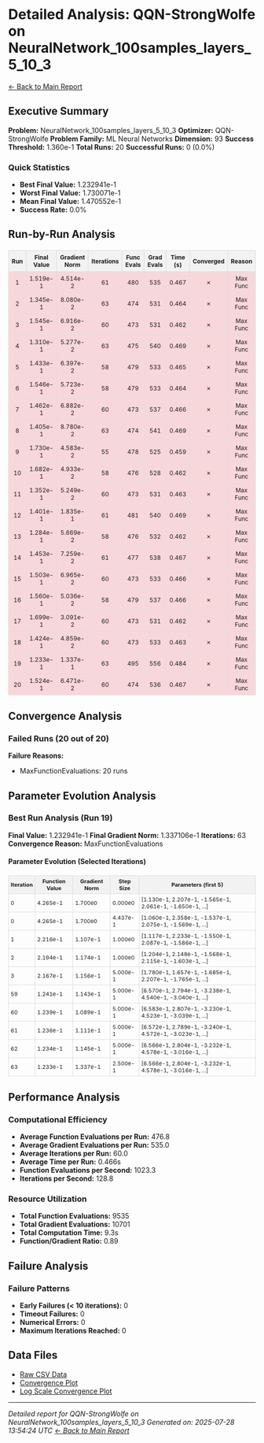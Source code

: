 # Detailed Analysis: QQN-StrongWolfe on NeuralNetwork_100samples_layers_5_10_3
[← Back to Main Report](benchmark_report.md)
## Executive Summary
**Problem:** NeuralNetwork_100samples_layers_5_10_3
**Optimizer:** QQN-StrongWolfe
**Problem Family:** ML Neural Networks
**Dimension:** 93
**Success Threshold:** 1.360e-1
**Total Runs:** 20
**Successful Runs:** 0 (0.0%)

### Quick Statistics
* **Best Final Value:** 1.232941e-1
* **Worst Final Value:** 1.730071e-1
* **Mean Final Value:** 1.470552e-1
* **Success Rate:** 0.0%


## Run-by-Run Analysis
<table style="border-collapse: collapse; width: 100%; margin: 20px 0; font-size: 12px;">
<tr style="background-color: #f2f2f2;">
<th style="border: 1px solid #ddd; padding: 6px; text-align: center;">Run</th>
<th style="border: 1px solid #ddd; padding: 6px; text-align: center;">Final Value</th>
<th style="border: 1px solid #ddd; padding: 6px; text-align: center;">Gradient Norm</th>
<th style="border: 1px solid #ddd; padding: 6px; text-align: center;">Iterations</th>
<th style="border: 1px solid #ddd; padding: 6px; text-align: center;">Func Evals</th>
<th style="border: 1px solid #ddd; padding: 6px; text-align: center;">Grad Evals</th>
<th style="border: 1px solid #ddd; padding: 6px; text-align: center;">Time (s)</th>
<th style="border: 1px solid #ddd; padding: 6px; text-align: center;">Converged</th>
<th style="border: 1px solid #ddd; padding: 6px; text-align: center;">Reason</th>
</tr>
<tr style="background-color: #f8d7da;">
<td style="border: 1px solid #ddd; padding: 6px; text-align: center;">1</td>
<td style="border: 1px solid #ddd; padding: 6px; text-align: center;">1.519e-1</td>
<td style="border: 1px solid #ddd; padding: 6px; text-align: center;">4.514e-2</td>
<td style="border: 1px solid #ddd; padding: 6px; text-align: center;">61</td>
<td style="border: 1px solid #ddd; padding: 6px; text-align: center;">480</td>
<td style="border: 1px solid #ddd; padding: 6px; text-align: center;">535</td>
<td style="border: 1px solid #ddd; padding: 6px; text-align: center;">0.467</td>
<td style="border: 1px solid #ddd; padding: 6px; text-align: center;">✗</td>
<td style="border: 1px solid #ddd; padding: 6px; text-align: center;">Max Func</td>
</tr>
<tr style="background-color: #f8d7da;">
<td style="border: 1px solid #ddd; padding: 6px; text-align: center;">2</td>
<td style="border: 1px solid #ddd; padding: 6px; text-align: center;">1.345e-1</td>
<td style="border: 1px solid #ddd; padding: 6px; text-align: center;">8.080e-2</td>
<td style="border: 1px solid #ddd; padding: 6px; text-align: center;">63</td>
<td style="border: 1px solid #ddd; padding: 6px; text-align: center;">474</td>
<td style="border: 1px solid #ddd; padding: 6px; text-align: center;">531</td>
<td style="border: 1px solid #ddd; padding: 6px; text-align: center;">0.464</td>
<td style="border: 1px solid #ddd; padding: 6px; text-align: center;">✗</td>
<td style="border: 1px solid #ddd; padding: 6px; text-align: center;">Max Func</td>
</tr>
<tr style="background-color: #f8d7da;">
<td style="border: 1px solid #ddd; padding: 6px; text-align: center;">3</td>
<td style="border: 1px solid #ddd; padding: 6px; text-align: center;">1.545e-1</td>
<td style="border: 1px solid #ddd; padding: 6px; text-align: center;">6.916e-2</td>
<td style="border: 1px solid #ddd; padding: 6px; text-align: center;">60</td>
<td style="border: 1px solid #ddd; padding: 6px; text-align: center;">473</td>
<td style="border: 1px solid #ddd; padding: 6px; text-align: center;">531</td>
<td style="border: 1px solid #ddd; padding: 6px; text-align: center;">0.462</td>
<td style="border: 1px solid #ddd; padding: 6px; text-align: center;">✗</td>
<td style="border: 1px solid #ddd; padding: 6px; text-align: center;">Max Func</td>
</tr>
<tr style="background-color: #f8d7da;">
<td style="border: 1px solid #ddd; padding: 6px; text-align: center;">4</td>
<td style="border: 1px solid #ddd; padding: 6px; text-align: center;">1.310e-1</td>
<td style="border: 1px solid #ddd; padding: 6px; text-align: center;">5.277e-2</td>
<td style="border: 1px solid #ddd; padding: 6px; text-align: center;">63</td>
<td style="border: 1px solid #ddd; padding: 6px; text-align: center;">475</td>
<td style="border: 1px solid #ddd; padding: 6px; text-align: center;">540</td>
<td style="border: 1px solid #ddd; padding: 6px; text-align: center;">0.469</td>
<td style="border: 1px solid #ddd; padding: 6px; text-align: center;">✗</td>
<td style="border: 1px solid #ddd; padding: 6px; text-align: center;">Max Func</td>
</tr>
<tr style="background-color: #f8d7da;">
<td style="border: 1px solid #ddd; padding: 6px; text-align: center;">5</td>
<td style="border: 1px solid #ddd; padding: 6px; text-align: center;">1.433e-1</td>
<td style="border: 1px solid #ddd; padding: 6px; text-align: center;">6.397e-2</td>
<td style="border: 1px solid #ddd; padding: 6px; text-align: center;">58</td>
<td style="border: 1px solid #ddd; padding: 6px; text-align: center;">479</td>
<td style="border: 1px solid #ddd; padding: 6px; text-align: center;">533</td>
<td style="border: 1px solid #ddd; padding: 6px; text-align: center;">0.465</td>
<td style="border: 1px solid #ddd; padding: 6px; text-align: center;">✗</td>
<td style="border: 1px solid #ddd; padding: 6px; text-align: center;">Max Func</td>
</tr>
<tr style="background-color: #f8d7da;">
<td style="border: 1px solid #ddd; padding: 6px; text-align: center;">6</td>
<td style="border: 1px solid #ddd; padding: 6px; text-align: center;">1.546e-1</td>
<td style="border: 1px solid #ddd; padding: 6px; text-align: center;">5.723e-2</td>
<td style="border: 1px solid #ddd; padding: 6px; text-align: center;">58</td>
<td style="border: 1px solid #ddd; padding: 6px; text-align: center;">479</td>
<td style="border: 1px solid #ddd; padding: 6px; text-align: center;">533</td>
<td style="border: 1px solid #ddd; padding: 6px; text-align: center;">0.464</td>
<td style="border: 1px solid #ddd; padding: 6px; text-align: center;">✗</td>
<td style="border: 1px solid #ddd; padding: 6px; text-align: center;">Max Func</td>
</tr>
<tr style="background-color: #f8d7da;">
<td style="border: 1px solid #ddd; padding: 6px; text-align: center;">7</td>
<td style="border: 1px solid #ddd; padding: 6px; text-align: center;">1.462e-1</td>
<td style="border: 1px solid #ddd; padding: 6px; text-align: center;">6.882e-2</td>
<td style="border: 1px solid #ddd; padding: 6px; text-align: center;">60</td>
<td style="border: 1px solid #ddd; padding: 6px; text-align: center;">473</td>
<td style="border: 1px solid #ddd; padding: 6px; text-align: center;">537</td>
<td style="border: 1px solid #ddd; padding: 6px; text-align: center;">0.466</td>
<td style="border: 1px solid #ddd; padding: 6px; text-align: center;">✗</td>
<td style="border: 1px solid #ddd; padding: 6px; text-align: center;">Max Func</td>
</tr>
<tr style="background-color: #f8d7da;">
<td style="border: 1px solid #ddd; padding: 6px; text-align: center;">8</td>
<td style="border: 1px solid #ddd; padding: 6px; text-align: center;">1.405e-1</td>
<td style="border: 1px solid #ddd; padding: 6px; text-align: center;">8.780e-2</td>
<td style="border: 1px solid #ddd; padding: 6px; text-align: center;">63</td>
<td style="border: 1px solid #ddd; padding: 6px; text-align: center;">474</td>
<td style="border: 1px solid #ddd; padding: 6px; text-align: center;">541</td>
<td style="border: 1px solid #ddd; padding: 6px; text-align: center;">0.469</td>
<td style="border: 1px solid #ddd; padding: 6px; text-align: center;">✗</td>
<td style="border: 1px solid #ddd; padding: 6px; text-align: center;">Max Func</td>
</tr>
<tr style="background-color: #f8d7da;">
<td style="border: 1px solid #ddd; padding: 6px; text-align: center;">9</td>
<td style="border: 1px solid #ddd; padding: 6px; text-align: center;">1.730e-1</td>
<td style="border: 1px solid #ddd; padding: 6px; text-align: center;">4.583e-2</td>
<td style="border: 1px solid #ddd; padding: 6px; text-align: center;">55</td>
<td style="border: 1px solid #ddd; padding: 6px; text-align: center;">478</td>
<td style="border: 1px solid #ddd; padding: 6px; text-align: center;">525</td>
<td style="border: 1px solid #ddd; padding: 6px; text-align: center;">0.459</td>
<td style="border: 1px solid #ddd; padding: 6px; text-align: center;">✗</td>
<td style="border: 1px solid #ddd; padding: 6px; text-align: center;">Max Func</td>
</tr>
<tr style="background-color: #f8d7da;">
<td style="border: 1px solid #ddd; padding: 6px; text-align: center;">10</td>
<td style="border: 1px solid #ddd; padding: 6px; text-align: center;">1.682e-1</td>
<td style="border: 1px solid #ddd; padding: 6px; text-align: center;">4.933e-2</td>
<td style="border: 1px solid #ddd; padding: 6px; text-align: center;">58</td>
<td style="border: 1px solid #ddd; padding: 6px; text-align: center;">476</td>
<td style="border: 1px solid #ddd; padding: 6px; text-align: center;">528</td>
<td style="border: 1px solid #ddd; padding: 6px; text-align: center;">0.462</td>
<td style="border: 1px solid #ddd; padding: 6px; text-align: center;">✗</td>
<td style="border: 1px solid #ddd; padding: 6px; text-align: center;">Max Func</td>
</tr>
<tr style="background-color: #f8d7da;">
<td style="border: 1px solid #ddd; padding: 6px; text-align: center;">11</td>
<td style="border: 1px solid #ddd; padding: 6px; text-align: center;">1.352e-1</td>
<td style="border: 1px solid #ddd; padding: 6px; text-align: center;">5.249e-2</td>
<td style="border: 1px solid #ddd; padding: 6px; text-align: center;">60</td>
<td style="border: 1px solid #ddd; padding: 6px; text-align: center;">473</td>
<td style="border: 1px solid #ddd; padding: 6px; text-align: center;">531</td>
<td style="border: 1px solid #ddd; padding: 6px; text-align: center;">0.463</td>
<td style="border: 1px solid #ddd; padding: 6px; text-align: center;">✗</td>
<td style="border: 1px solid #ddd; padding: 6px; text-align: center;">Max Func</td>
</tr>
<tr style="background-color: #f8d7da;">
<td style="border: 1px solid #ddd; padding: 6px; text-align: center;">12</td>
<td style="border: 1px solid #ddd; padding: 6px; text-align: center;">1.401e-1</td>
<td style="border: 1px solid #ddd; padding: 6px; text-align: center;">1.835e-1</td>
<td style="border: 1px solid #ddd; padding: 6px; text-align: center;">61</td>
<td style="border: 1px solid #ddd; padding: 6px; text-align: center;">481</td>
<td style="border: 1px solid #ddd; padding: 6px; text-align: center;">540</td>
<td style="border: 1px solid #ddd; padding: 6px; text-align: center;">0.469</td>
<td style="border: 1px solid #ddd; padding: 6px; text-align: center;">✗</td>
<td style="border: 1px solid #ddd; padding: 6px; text-align: center;">Max Func</td>
</tr>
<tr style="background-color: #f8d7da;">
<td style="border: 1px solid #ddd; padding: 6px; text-align: center;">13</td>
<td style="border: 1px solid #ddd; padding: 6px; text-align: center;">1.284e-1</td>
<td style="border: 1px solid #ddd; padding: 6px; text-align: center;">5.669e-2</td>
<td style="border: 1px solid #ddd; padding: 6px; text-align: center;">58</td>
<td style="border: 1px solid #ddd; padding: 6px; text-align: center;">476</td>
<td style="border: 1px solid #ddd; padding: 6px; text-align: center;">532</td>
<td style="border: 1px solid #ddd; padding: 6px; text-align: center;">0.462</td>
<td style="border: 1px solid #ddd; padding: 6px; text-align: center;">✗</td>
<td style="border: 1px solid #ddd; padding: 6px; text-align: center;">Max Func</td>
</tr>
<tr style="background-color: #f8d7da;">
<td style="border: 1px solid #ddd; padding: 6px; text-align: center;">14</td>
<td style="border: 1px solid #ddd; padding: 6px; text-align: center;">1.453e-1</td>
<td style="border: 1px solid #ddd; padding: 6px; text-align: center;">7.259e-2</td>
<td style="border: 1px solid #ddd; padding: 6px; text-align: center;">61</td>
<td style="border: 1px solid #ddd; padding: 6px; text-align: center;">477</td>
<td style="border: 1px solid #ddd; padding: 6px; text-align: center;">538</td>
<td style="border: 1px solid #ddd; padding: 6px; text-align: center;">0.467</td>
<td style="border: 1px solid #ddd; padding: 6px; text-align: center;">✗</td>
<td style="border: 1px solid #ddd; padding: 6px; text-align: center;">Max Func</td>
</tr>
<tr style="background-color: #f8d7da;">
<td style="border: 1px solid #ddd; padding: 6px; text-align: center;">15</td>
<td style="border: 1px solid #ddd; padding: 6px; text-align: center;">1.503e-1</td>
<td style="border: 1px solid #ddd; padding: 6px; text-align: center;">6.965e-2</td>
<td style="border: 1px solid #ddd; padding: 6px; text-align: center;">60</td>
<td style="border: 1px solid #ddd; padding: 6px; text-align: center;">473</td>
<td style="border: 1px solid #ddd; padding: 6px; text-align: center;">533</td>
<td style="border: 1px solid #ddd; padding: 6px; text-align: center;">0.466</td>
<td style="border: 1px solid #ddd; padding: 6px; text-align: center;">✗</td>
<td style="border: 1px solid #ddd; padding: 6px; text-align: center;">Max Func</td>
</tr>
<tr style="background-color: #f8d7da;">
<td style="border: 1px solid #ddd; padding: 6px; text-align: center;">16</td>
<td style="border: 1px solid #ddd; padding: 6px; text-align: center;">1.560e-1</td>
<td style="border: 1px solid #ddd; padding: 6px; text-align: center;">5.036e-2</td>
<td style="border: 1px solid #ddd; padding: 6px; text-align: center;">58</td>
<td style="border: 1px solid #ddd; padding: 6px; text-align: center;">479</td>
<td style="border: 1px solid #ddd; padding: 6px; text-align: center;">537</td>
<td style="border: 1px solid #ddd; padding: 6px; text-align: center;">0.466</td>
<td style="border: 1px solid #ddd; padding: 6px; text-align: center;">✗</td>
<td style="border: 1px solid #ddd; padding: 6px; text-align: center;">Max Func</td>
</tr>
<tr style="background-color: #f8d7da;">
<td style="border: 1px solid #ddd; padding: 6px; text-align: center;">17</td>
<td style="border: 1px solid #ddd; padding: 6px; text-align: center;">1.699e-1</td>
<td style="border: 1px solid #ddd; padding: 6px; text-align: center;">3.091e-2</td>
<td style="border: 1px solid #ddd; padding: 6px; text-align: center;">60</td>
<td style="border: 1px solid #ddd; padding: 6px; text-align: center;">473</td>
<td style="border: 1px solid #ddd; padding: 6px; text-align: center;">531</td>
<td style="border: 1px solid #ddd; padding: 6px; text-align: center;">0.462</td>
<td style="border: 1px solid #ddd; padding: 6px; text-align: center;">✗</td>
<td style="border: 1px solid #ddd; padding: 6px; text-align: center;">Max Func</td>
</tr>
<tr style="background-color: #f8d7da;">
<td style="border: 1px solid #ddd; padding: 6px; text-align: center;">18</td>
<td style="border: 1px solid #ddd; padding: 6px; text-align: center;">1.424e-1</td>
<td style="border: 1px solid #ddd; padding: 6px; text-align: center;">4.859e-2</td>
<td style="border: 1px solid #ddd; padding: 6px; text-align: center;">60</td>
<td style="border: 1px solid #ddd; padding: 6px; text-align: center;">473</td>
<td style="border: 1px solid #ddd; padding: 6px; text-align: center;">533</td>
<td style="border: 1px solid #ddd; padding: 6px; text-align: center;">0.463</td>
<td style="border: 1px solid #ddd; padding: 6px; text-align: center;">✗</td>
<td style="border: 1px solid #ddd; padding: 6px; text-align: center;">Max Func</td>
</tr>
<tr style="background-color: #f8d7da;">
<td style="border: 1px solid #ddd; padding: 6px; text-align: center;">19</td>
<td style="border: 1px solid #ddd; padding: 6px; text-align: center;">1.233e-1</td>
<td style="border: 1px solid #ddd; padding: 6px; text-align: center;">1.337e-1</td>
<td style="border: 1px solid #ddd; padding: 6px; text-align: center;">63</td>
<td style="border: 1px solid #ddd; padding: 6px; text-align: center;">495</td>
<td style="border: 1px solid #ddd; padding: 6px; text-align: center;">556</td>
<td style="border: 1px solid #ddd; padding: 6px; text-align: center;">0.484</td>
<td style="border: 1px solid #ddd; padding: 6px; text-align: center;">✗</td>
<td style="border: 1px solid #ddd; padding: 6px; text-align: center;">Max Func</td>
</tr>
<tr style="background-color: #f8d7da;">
<td style="border: 1px solid #ddd; padding: 6px; text-align: center;">20</td>
<td style="border: 1px solid #ddd; padding: 6px; text-align: center;">1.524e-1</td>
<td style="border: 1px solid #ddd; padding: 6px; text-align: center;">6.471e-2</td>
<td style="border: 1px solid #ddd; padding: 6px; text-align: center;">60</td>
<td style="border: 1px solid #ddd; padding: 6px; text-align: center;">474</td>
<td style="border: 1px solid #ddd; padding: 6px; text-align: center;">536</td>
<td style="border: 1px solid #ddd; padding: 6px; text-align: center;">0.467</td>
<td style="border: 1px solid #ddd; padding: 6px; text-align: center;">✗</td>
<td style="border: 1px solid #ddd; padding: 6px; text-align: center;">Max Func</td>
</tr>
</table>

## Convergence Analysis

### Failed Runs (20 out of 20)

**Failure Reasons:**
- MaxFunctionEvaluations: 20 runs

## Parameter Evolution Analysis

### Best Run Analysis (Run 19)
**Final Value:** 1.232941e-1
**Final Gradient Norm:** 1.337106e-1
**Iterations:** 63
**Convergence Reason:** MaxFunctionEvaluations

#### Parameter Evolution (Selected Iterations)

<table style="border-collapse: collapse; width: 100%; margin: 20px 0; font-size: 11px;">
<tr style="background-color: #f2f2f2;">
<th style="border: 1px solid #ddd; padding: 4px;">Iteration</th>
<th style="border: 1px solid #ddd; padding: 4px;">Function Value</th>
<th style="border: 1px solid #ddd; padding: 4px;">Gradient Norm</th>
<th style="border: 1px solid #ddd; padding: 4px;">Step Size</th>
<th style="border: 1px solid #ddd; padding: 4px;">Parameters (first 5)</th>
</tr>
<tr><td style="border: 1px solid #ddd; padding: 4px;">0</td><td style="border: 1px solid #ddd; padding: 4px;">4.265e-1</td><td style="border: 1px solid #ddd; padding: 4px;">1.700e0</td><td style="border: 1px solid #ddd; padding: 4px;">0.000e0</td><td style="border: 1px solid #ddd; padding: 4px;">[1.130e-1, 2.207e-1, -1.565e-1, 2.061e-1, -1.650e-1, ...]</td></tr>
<tr><td style="border: 1px solid #ddd; padding: 4px;">0</td><td style="border: 1px solid #ddd; padding: 4px;">4.265e-1</td><td style="border: 1px solid #ddd; padding: 4px;">1.700e0</td><td style="border: 1px solid #ddd; padding: 4px;">4.437e-1</td><td style="border: 1px solid #ddd; padding: 4px;">[1.060e-1, 2.358e-1, -1.537e-1, 2.075e-1, -1.569e-1, ...]</td></tr>
<tr><td style="border: 1px solid #ddd; padding: 4px;">1</td><td style="border: 1px solid #ddd; padding: 4px;">2.216e-1</td><td style="border: 1px solid #ddd; padding: 4px;">1.107e-1</td><td style="border: 1px solid #ddd; padding: 4px;">1.000e0</td><td style="border: 1px solid #ddd; padding: 4px;">[1.117e-1, 2.233e-1, -1.550e-1, 2.087e-1, -1.586e-1, ...]</td></tr>
<tr><td style="border: 1px solid #ddd; padding: 4px;">2</td><td style="border: 1px solid #ddd; padding: 4px;">2.194e-1</td><td style="border: 1px solid #ddd; padding: 4px;">1.174e-1</td><td style="border: 1px solid #ddd; padding: 4px;">1.000e0</td><td style="border: 1px solid #ddd; padding: 4px;">[1.204e-1, 2.148e-1, -1.568e-1, 2.115e-1, -1.603e-1, ...]</td></tr>
<tr><td style="border: 1px solid #ddd; padding: 4px;">3</td><td style="border: 1px solid #ddd; padding: 4px;">2.167e-1</td><td style="border: 1px solid #ddd; padding: 4px;">1.156e-1</td><td style="border: 1px solid #ddd; padding: 4px;">5.000e-1</td><td style="border: 1px solid #ddd; padding: 4px;">[1.780e-1, 1.657e-1, -1.685e-1, 2.207e-1, -1.765e-1, ...]</td></tr>
<tr><td style="border: 1px solid #ddd; padding: 4px;">59</td><td style="border: 1px solid #ddd; padding: 4px;">1.241e-1</td><td style="border: 1px solid #ddd; padding: 4px;">1.143e-1</td><td style="border: 1px solid #ddd; padding: 4px;">5.000e-1</td><td style="border: 1px solid #ddd; padding: 4px;">[6.570e-1, 2.794e-1, -3.238e-1, 4.540e-1, -3.040e-1, ...]</td></tr>
<tr><td style="border: 1px solid #ddd; padding: 4px;">60</td><td style="border: 1px solid #ddd; padding: 4px;">1.239e-1</td><td style="border: 1px solid #ddd; padding: 4px;">1.089e-1</td><td style="border: 1px solid #ddd; padding: 4px;">5.000e-1</td><td style="border: 1px solid #ddd; padding: 4px;">[6.583e-1, 2.807e-1, -3.230e-1, 4.523e-1, -3.039e-1, ...]</td></tr>
<tr><td style="border: 1px solid #ddd; padding: 4px;">61</td><td style="border: 1px solid #ddd; padding: 4px;">1.236e-1</td><td style="border: 1px solid #ddd; padding: 4px;">1.111e-1</td><td style="border: 1px solid #ddd; padding: 4px;">5.000e-1</td><td style="border: 1px solid #ddd; padding: 4px;">[6.572e-1, 2.789e-1, -3.240e-1, 4.572e-1, -3.023e-1, ...]</td></tr>
<tr><td style="border: 1px solid #ddd; padding: 4px;">62</td><td style="border: 1px solid #ddd; padding: 4px;">1.234e-1</td><td style="border: 1px solid #ddd; padding: 4px;">1.145e-1</td><td style="border: 1px solid #ddd; padding: 4px;">5.000e-1</td><td style="border: 1px solid #ddd; padding: 4px;">[6.566e-1, 2.804e-1, -3.232e-1, 4.578e-1, -3.016e-1, ...]</td></tr>
<tr><td style="border: 1px solid #ddd; padding: 4px;">63</td><td style="border: 1px solid #ddd; padding: 4px;">1.233e-1</td><td style="border: 1px solid #ddd; padding: 4px;">1.337e-1</td><td style="border: 1px solid #ddd; padding: 4px;">2.500e-1</td><td style="border: 1px solid #ddd; padding: 4px;">[6.566e-1, 2.804e-1, -3.232e-1, 4.578e-1, -3.016e-1, ...]</td></tr>
</table>

## Performance Analysis

### Computational Efficiency
- **Average Function Evaluations per Run:** 476.8
- **Average Gradient Evaluations per Run:** 535.0
- **Average Iterations per Run:** 60.0
- **Average Time per Run:** 0.466s
- **Function Evaluations per Second:** 1023.3
- **Iterations per Second:** 128.8
### Resource Utilization
- **Total Function Evaluations:** 9535
- **Total Gradient Evaluations:** 10701
- **Total Computation Time:** 9.3s
- **Function/Gradient Ratio:** 0.89
## Failure Analysis

### Failure Patterns
- **Early Failures (< 10 iterations):** 0
- **Timeout Failures:** 0
- **Numerical Errors:** 0
- **Maximum Iterations Reached:** 0


## Data Files
* [Raw CSV Data](problems/NeuralNetwork_100samples_layers_5_10_3_results.csv)
* [Convergence Plot](convergence_NeuralNetwork_100samples_layers_5_10_3.png)
* [Log Scale Convergence Plot](convergence_NeuralNetwork_100samples_layers_5_10_3_log.png)


---
*Detailed report for QQN-StrongWolfe on NeuralNetwork_100samples_layers_5_10_3*
*Generated on: 2025-07-28 13:54:24 UTC*
*[← Back to Main Report](benchmark_report.md)*
